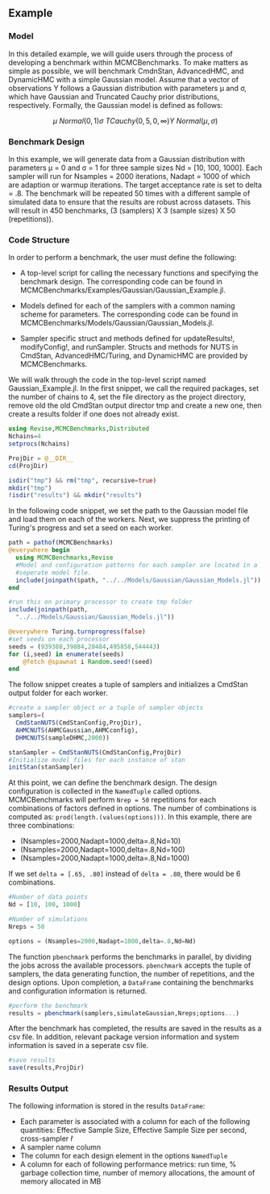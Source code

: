 ## Example

### Model

In this detailed example, we will guide users through the process of developing a benchmark within MCMCBenchmarks. To make matters as simple as possible, we will benchmark CmdnStan, AdvancedHMC, and DynamicHMC with a simple Gaussian model. Assume that a vector of observations Y follows a Gaussian distribution with parameters μ and σ, which have Gaussian and Truncated Cauchy prior distributions, respectively. Formally, the Gaussian model is defined as follows:


```math
\mu ~ Normal(0,1)

\sigma ~ TCauchy(0,5,0,\infty)

Y ~ Normal(\mu,\sigma)
```
### Benchmark Design

In this example, we will generate data from a Gaussian distribution with parameters μ = 0 and σ = 1 for three sample sizes Nd = [10, 100, 1000]. Each sampler will run for Nsamples = 2000 iterations, Nadapt = 1000 of which are adaption or warmup iterations. The target acceptance rate is set to delta = .8. The benchmark will be repeated 50 times with a different sample of simulated data to ensure that the results are robust across datasets. This will result in 450 benchmarks, (3 (samplers) X 3 (sample sizes) X 50 (repetitions)).

### Code Structure

In order to perform a benchmark, the user must define the following:

* A top-level script for calling the necessary functions and specifying the benchmark design. The corresponding code can be found in MCMCBenchmarks/Examples/Gaussian/Gaussian_Example.jl.

* Models defined for each of the samplers with a common naming scheme for parameters. The corresponding code can be found in MCMCBenchmarks/Models/Gaussian/Gaussian_Models.jl.

* Sampler specific struct and methods defined for updateResults!, modifyConfig!, and runSampler. Structs and methods for NUTS in CmdStan, AdvancedHMC/Turing, and DynamicHMC are provided by MCMCBenchmarks.


We will walk through the code in the top-level script named Gaussian_Example.jl. In the first snippet, we call the required packages, set the number of chains to 4, set the file directory as the project directory, remove old the old CmdStan output director tmp and create a new one, then create a results folder if one does not already exist.  

```julia
using Revise,MCMCBenchmarks,Distributed
Nchains=4
setprocs(Nchains)

ProjDir = @__DIR__
cd(ProjDir)

isdir("tmp") && rm("tmp", recursive=true)
mkdir("tmp")
!isdir("results") && mkdir("results")
```

In the following code snippet, we set the path to the Gaussian model file and load them on each of the workers. Next, we suppress the printing of Turing's progress and set a seed on each worker.

```julia
path = pathof(MCMCBenchmarks)
@everywhere begin
  using MCMCBenchmarks,Revise
  #Model and configuration patterns for each sampler are located in a
  #seperate model file.
  include(joinpath($path, "../../Models/Gaussian/Gaussian_Models.jl"))
end

#run this on primary processor to create tmp folder
include(joinpath(path,
  "../../Models/Gaussian/Gaussian_Models.jl"))

@everywhere Turing.turnprogress(false)
#set seeds on each processor
seeds = (939388,39884,28484,495858,544443)
for (i,seed) in enumerate(seeds)
    @fetch @spawnat i Random.seed!(seed)
end
```

The follow snippet creates a tuple of samplers and initializes a CmdStan output folder for each worker.

```julia
#create a sampler object or a tuple of sampler objects
samplers=(
  CmdStanNUTS(CmdStanConfig,ProjDir),
  AHMCNUTS(AHMCGaussian,AHMCconfig),
  DHMCNUTS(sampleDHMC,2000))

stanSampler = CmdStanNUTS(CmdStanConfig,ProjDir)
#Initialize model files for each instance of stan
initStan(stanSampler)
```

At this point, we can define the benchmark design. The design configuration is collected in the `NamedTuple` called options. MCMCBenchmarks will perform `Nrep = 50` repetitions for each combinations of factors defined in options. The number of combinations is computed as: `prod(length.(values(options)))`. In this example, there are three combinations:

* (Nsamples=2000,Nadapt=1000,delta=.8,Nd=10)
* (Nsamples=2000,Nadapt=1000,delta=.8,Nd=100)
* (Nsamples=2000,Nadapt=1000,delta=.8,Nd=1000)

If we set `delta = [.65, .80]` instead of `delta = .80`, there would be 6 combinations.

```julia
#Number of data points
Nd = [10, 100, 1000]

#Number of simulations
Nreps = 50

options = (Nsamples=2000,Nadapt=1000,delta=.8,Nd=Nd)
```

The function `pbenchmark` performs the benchmarks in parallel, by dividing the jobs across the available processors. `pbenchmark` accepts the tuple of samplers, the data generating function, the number of repetitions, and the design options. Upon completion, a `DataFrame` containing the benchmarks and configuration information is returned.

```julia  
#perform the benchmark
results = pbenchmark(samplers,simulateGaussian,Nreps;options...)
```

After the benchmark has completed, the results are saved in the results as a csv file. In addition, relevant package version information and system information is saved in a seperate csv file.

```julia
#save results
save(results,ProjDir)
```
### Results Output
The following information is stored in the results `DataFrame`:

* Each parameter is associated with a column for each of the following quantities: Effective Sample Size, Effective Sample Size per second, cross-sampler r̂
* A sampler name column
* The column for each design element in the options `NamedTuple`
* A column for each of following performance metrics: run time, % garbage collection time, number of memory allocations, the amount of memory allocated in MB
